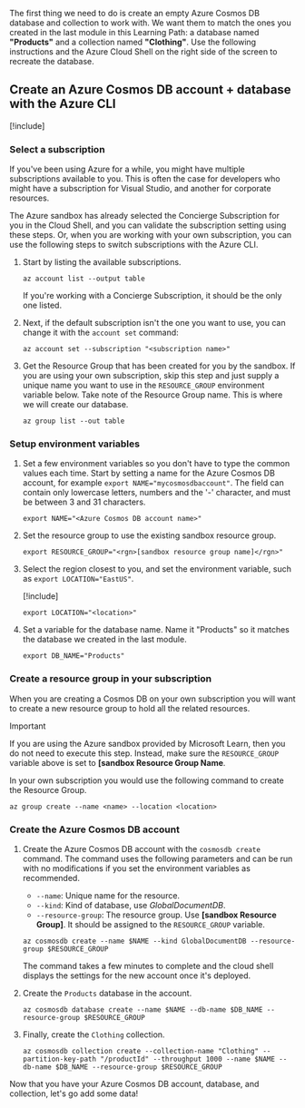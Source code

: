 The first thing we need to do is create an empty Azure Cosmos DB database and collection to work with. We want them to match the ones you created in the last module in this Learning Path: a database named **"Products"** and a collection named **"Clothing"**. Use the following instructions and the Azure Cloud Shell on the right side of the screen to recreate the database.

## Create an Azure Cosmos DB account + database with the Azure CLI

[!include[](../../../includes/azure-sandbox-activate.md)]

### Select a subscription

If you've been using Azure for a while, you might have multiple subscriptions available to you. This is often the case for developers who might have a subscription for Visual Studio, and another for corporate resources.

The Azure sandbox has already selected the Concierge Subscription for you in the Cloud Shell, and you can validate the subscription setting using these steps. Or, when you are working with your own subscription, you can use the following steps to switch subscriptions with the Azure CLI.

1. Start by listing the available subscriptions.

    ```azurecli
    az account list --output table
    ```

   If you're working with a Concierge Subscription, it should be the only one listed.

1. Next, if the default subscription isn't the one you want to use, you can change it with the `account set` command:

    ```azurecli
    az account set --subscription "<subscription name>"
    ```
    
1. Get the Resource Group that has been created for you by the sandbox. If you are using your own subscription, skip this step and just supply a unique name you want to use in the `RESOURCE_GROUP` environment variable below. Take note of the Resource Group name. This is where we will create our database.

    ```azurecli
    az group list --out table
    ```
### Setup environment variables

1. Set a few environment variables so you don't have to type the common values each time. Start by setting a name for the Azure Cosmos DB account, for example `export NAME="mycosmosdbaccount"`. The field can contain only lowercase letters, numbers and the '-' character, and must be between 3 and 31 characters.

    ```azurecli
    export NAME="<Azure Cosmos DB account name>"
    ```

1. Set the resource group to use the existing sandbox resource group.

    ```azurecli
    export RESOURCE_GROUP="<rgn>[sandbox resource group name]</rgn>"
    ```

1. Select the region closest to you, and set the environment variable, such as `export LOCATION="EastUS"`.

    [!include[](../../../includes/azure-sandbox-regions-first-mention-note.md)]

    ```azurecli
    export LOCATION="<location>"
    ```

1. Set a variable for the database name. Name it "Products" so it matches the database we created in the last module.

    ```azurecli
    export DB_NAME="Products"
    ```

### Create a resource group in your subscription

When you are creating a Cosmos DB on your own subscription you will want to create a new resource group to hold all the related resources.

> [!IMPORTANT]
> If you are using the Azure sandbox provided by Microsoft Learn, then you do not need to execute this step. Instead, make sure the `RESOURCE_GROUP` variable above is set to **<rgn>[sandbox Resource Group Name</rgn>**.

In your own subscription you would use the following command to create the Resource Group. 

```azurecli
az group create --name <name> --location <location>
```

### Create the Azure Cosmos DB account

1. Create the Azure Cosmos DB account with the `cosmosdb create` command. The command uses the following parameters and can be run with no modifications if you set the environment variables as recommended.
    - `--name`: Unique name for the resource.
    - `--kind`: Kind of database, use _GlobalDocumentDB_.
    - `--resource-group`: The resource group. Use **<rgn>[sandbox Resource Group]</rgn>**. It should be assigned to the `RESOURCE_GROUP` variable.

    ```azurecli
    az cosmosdb create --name $NAME --kind GlobalDocumentDB --resource-group $RESOURCE_GROUP
    ```

    The command takes a few minutes to complete and the cloud shell displays the settings for the new account once it's deployed.

1. Create the `Products` database in the account.

    ```azurecli
    az cosmosdb database create --name $NAME --db-name $DB_NAME --resource-group $RESOURCE_GROUP
    ```

1. Finally, create the `Clothing` collection.

    ```azurecli
    az cosmosdb collection create --collection-name "Clothing" --partition-key-path "/productId" --throughput 1000 --name $NAME --db-name $DB_NAME --resource-group $RESOURCE_GROUP
    ```

Now that you have your Azure Cosmos DB account, database, and collection, let's go add some data!
